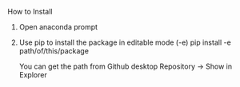 
How to Install 


1. Open anaconda prompt

2. Use pip to install the package in editable mode (-e)
    pip install -e path/of/this/package

    You can get the path from Github desktop
    Repository -> Show in Explorer


